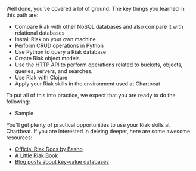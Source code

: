<!--
{
"name" : "conclusion",
"version" : "0.1",
"title" : "Conclusion and Next Steps",
"description": "Review what learners have learned and suggest next steps.",
"coverImage" : "http://www.publicdomainpictures.net/download-picture.php?adresar=20000&soubor=teal-curve-background-122171296612204QD6.jpg"
"freshnessDate" : 2015-05-19,
"license" : "CC Attribution-ShareAlike 4.0"
}
-->

<!-- @section, "title": "Here is what you have learned" -->

Well done, you've covered a lot of ground. The key things you learned in this path are:

- Compare Riak with other NoSQL databases and also compare it with relational databases
- Install Riak on your own machine
- Perform CRUD operations in Python
- Use Python to query a Riak database
- Create Riak object models
- Use the HTTP API to perform operations related to buckets, objects, queries, servers, and searches.
- Use Riak with Clojure
- Apply your Riak skills in the environment used at Chartbeat

<!-- @section, "title": "Here is what you now should be able to do" -->

To put all of this into practice, we expect that you are ready to do the following:

- Sample

<!-- @section, "title": "Here are some future directions for your learning" -->

You'll get plenty of practical opportunities to use your Riak skills at Chartbeat. If you are interested in delving deeper, here are some awesome resources:

- [Official Riak Docs by Basho](http://docs.basho.com/riak/latest/)
- [A Little Riak Book](http://littleriakbook.com)
- [Blog posts about key-value databases](http://highscalability.com/blog/category/key-value-store)
